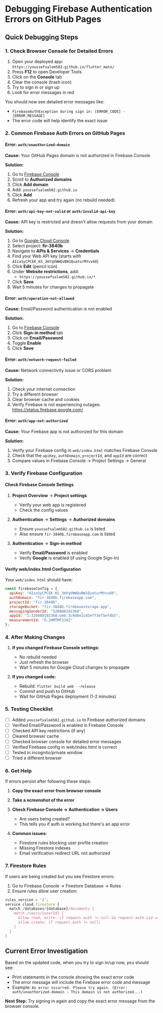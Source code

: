 # Debugging Firebase Authentication Errors on GitHub Pages

## Quick Debugging Steps

### 1. Check Browser Console for Detailed Errors

1. Open your deployed app: `https://youssefsalem582.github.io/flutter_mate/`
2. Press **F12** to open Developer Tools
3. Click on the **Console** tab
4. Clear the console (trash icon)
5. Try to sign in or sign up
6. Look for error messages in red

You should now see detailed error messages like:
- `FirebaseAuthException during sign in: [ERROR_CODE] - [ERROR_MESSAGE]`
- The error code will help identify the exact issue

### 2. Common Firebase Auth Errors on GitHub Pages

#### Error: `auth/unauthorized-domain`
**Cause:** Your GitHub Pages domain is not authorized in Firebase Console

**Solution:**
1. Go to [Firebase Console](https://console.firebase.google.com/project/fir-3840b/authentication/settings)
2. Scroll to **Authorized domains**
3. Click **Add domain**
4. Add: `youssefsalem582.github.io`
5. Click **Add**
6. Refresh your app and try again (no rebuild needed)

#### Error: `auth/api-key-not-valid` or `auth/invalid-api-key`
**Cause:** API key is restricted and doesn't allow requests from your domain

**Solution:**
1. Go to [Google Cloud Console](https://console.cloud.google.com/)
2. Select project: **fir-3840b**
3. Navigate to **APIs & Services** → **Credentials**
4. Find your Web API key (starts with `AIzaSyCPCEK_KS_3mYqVWWQvBW1QuaturMYvv68`)
5. Click **Edit** (pencil icon)
6. Under **Website restrictions**, add:
   - `https://youssefsalem582.github.io/*`
7. Click **Save**
8. Wait 5 minutes for changes to propagate

#### Error: `auth/operation-not-allowed`
**Cause:** Email/Password authentication is not enabled

**Solution:**
1. Go to [Firebase Console](https://console.firebase.google.com/project/fir-3840b/authentication/providers)
2. Click **Sign-in method** tab
3. Click on **Email/Password**
4. Toggle **Enable**
5. Click **Save**

#### Error: `auth/network-request-failed`
**Cause:** Network connectivity issue or CORS problem

**Solution:**
1. Check your internet connection
2. Try a different browser
3. Clear browser cache and cookies
4. Verify Firebase is not experiencing outages: https://status.firebase.google.com/

#### Error: `auth/app-not-authorized`
**Cause:** Your Firebase app is not authorized for this domain

**Solution:**
1. Verify your Firebase config in `web/index.html` matches Firebase Console
2. Check that the `apiKey`, `authDomain`, `projectId`, and `appId` are correct
3. Compare values in Firebase Console → Project Settings → General

### 3. Verify Firebase Configuration

#### Check Firebase Console Settings

1. **Project Overview** → **Project settings**
   - Verify your web app is registered
   - Check the config values

2. **Authentication** → **Settings** → **Authorized domains**
   - Ensure `youssefsalem582.github.io` is listed
   - Also ensure `fir-3840b.firebaseapp.com` is listed

3. **Authentication** → **Sign-in method**
   - Verify **Email/Password** is enabled
   - Verify **Google** is enabled (if using Google Sign-In)

#### Verify web/index.html Configuration

Your `web/index.html` should have:
```javascript
const firebaseConfig = {
  apiKey: "AIzaSyCPCEK_KS_3mYqVWWQvBW1QuaturMYvv68",
  authDomain: "fir-3840b.firebaseapp.com",
  projectId: "fir-3840b",
  storageBucket: "fir-3840b.firebasestorage.app",
  messagingSenderId: "320880192368",
  appId: "1:320880192368:web:3c9d8e1cd3eff3ef5efdb5",
  measurementId: "G-2HMTMF3J0Z"
};
```

### 4. After Making Changes

1. **If you changed Firebase Console settings:**
   - No rebuild needed
   - Just refresh the browser
   - Wait 5 minutes for Google Cloud changes to propagate

2. **If you changed code:**
   - Rebuild: `flutter build web --release`
   - Commit and push to GitHub
   - Wait for GitHub Pages deployment (1-2 minutes)

### 5. Testing Checklist

- [ ] Added `youssefsalem582.github.io` to Firebase authorized domains
- [ ] Verified Email/Password is enabled in Firebase Console
- [ ] Checked API key restrictions (if any)
- [ ] Cleared browser cache
- [ ] Checked browser console for detailed error messages
- [ ] Verified Firebase config in web/index.html is correct
- [ ] Tested in incognito/private window
- [ ] Tried a different browser

### 6. Get Help

If errors persist after following these steps:

1. **Copy the exact error from browser console**
2. **Take a screenshot of the error**
3. **Check Firebase Console → Authentication → Users**
   - Are users being created?
   - This tells you if auth is working but there's an app error

4. **Common issues:**
   - Firestore rules blocking user profile creation
   - Missing Firestore indexes
   - Email verification redirect URL not authorized

### 7. Firestore Rules

If users are being created but you see Firestore errors:

1. Go to Firebase Console → Firestore Database → Rules
2. Ensure rules allow user creation:

```javascript
rules_version = '2';
service cloud.firestore {
  match /databases/{database}/documents {
    match /users/{userId} {
      allow read, write: if request.auth != null && request.auth.uid == userId;
      allow create: if request.auth != null;
    }
  }
}
```

## Current Error Investigation

Based on the updated code, when you try to sign in/up now, you should see:
- Print statements in the console showing the exact error code
- The error message will include the Firebase error code and message
- Example: `An error occurred. Please try again. (Error: auth/unauthorized-domain - This domain is not authorized...)`

**Next Step:** Try signing in again and copy the exact error message from the browser console.

